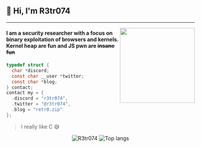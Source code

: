 ## 👋 Hi, I'm R3tr074

------------

<img align='right' src='https://user-images.githubusercontent.com/5713670/87202985-820dcb80-c2b6-11ea-9f56-7ec461c497c3.gif' width='200"'>

#### I am a security researcher with a focus on binary exploitation of browsers and kernels. Kernel heap are fun and JS pwn are ~~insane fun~~

</div>

```c
typedef struct {
  char *discord;
  const char __user *twitter;
  const char *blog;
} contact;
contact my = {
  .discord = "r3tr074",
  .twitter = "@r3tr074",
  .blog = "retr0.zip"
};
```

> I really like C 😅

<p align="center">
  <img src="https://github-readme-stats.vercel.app/api?username=R3tr074&show_icons=true&title_color=fff&icon_color=00d9ff&text_color=c9d1d9&bg_color=161b22" alt="R3tr074" />
    <img src="https://github-readme-stats.vercel.app/api/top-langs/?username=R3tr074&layout=compact&show_icons=true&title_color=fff&icon_color=fff&text_color=c9d1d9&bg_color=161b22&hide=elixir" alt="Top langs" />
</p>
